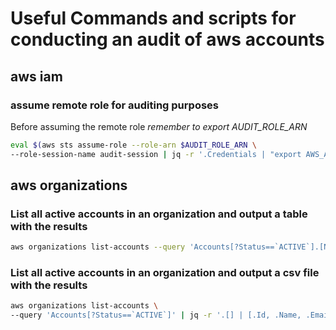 # Useful Commands and scripts for conducting an audit of aws accounts

## aws iam

### assume remote role for auditing purposes

Before assuming the remote role _remember to export AUDIT_ROLE_ARN_

```bash
eval $(aws sts assume-role --role-arn $AUDIT_ROLE_ARN \
--role-session-name audit-session | jq -r '.Credentials | "export AWS_ACCESS_KEY_ID=\(.AccessKeyId)\nexport AWS_SECRET_ACCESS_KEY=\(.SecretAccessKey)\nexport AWS_SESSION_TOKEN=\(.SessionToken)\n"')
```

## aws organizations

### List all active accounts in an organization and output a table with the results

```bash
aws organizations list-accounts --query 'Accounts[?Status==`ACTIVE`].[Name, Id, Email]' --output table
```

### List all active accounts in an organization and output a csv file with the results

```bash
aws organizations list-accounts \
--query 'Accounts[?Status==`ACTIVE`]' | jq -r '.[] | [.Id, .Name, .Email] | @csv'
```
